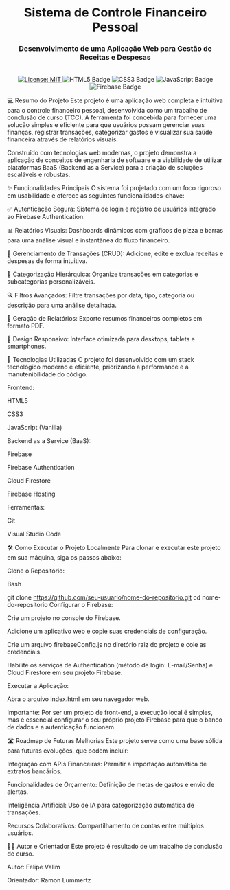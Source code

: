 <div align="center">
<h1>Sistema de Controle Financeiro Pessoal</h1>
<h3>Desenvolvimento de uma Aplicação Web para Gestão de Receitas e Despesas</h3>
</div>

<br>

<div align="center">
<a href="https://github.com/seu-usuario/seu-repositorio/blob/main/LICENSE" target="_blank">
<img src="https://img.shields.io/badge/License-MIT-blue.svg" alt="License: MIT">
</a>
<img src="https://img.shields.io/badge/HTML5-E34F26?style=flat&logo=html5&logoColor=white" alt="HTML5 Badge">
<img src="https://img.shields.io/badge/CSS3-1572B6?style=flat&logo=css3&logoColor=white" alt="CSS3 Badge">
<img src="https://img.shields.io/badge/JavaScript-F7DF1E?style=flat&logo=javascript&logoColor=black" alt="JavaScript Badge">
<img src="https://img.shields.io/badge/Firebase-FFCA28?style=flat&logo=firebase&logoColor=black" alt="Firebase Badge">
</div>

💻 Resumo do Projeto
Este projeto é uma aplicação web completa e intuitiva para o controle financeiro pessoal, desenvolvida como um trabalho de conclusão de curso (TCC). A ferramenta foi concebida para fornecer uma solução simples e eficiente para que usuários possam gerenciar suas finanças, registrar transações, categorizar gastos e visualizar sua saúde financeira através de relatórios visuais.

Construído com tecnologias web modernas, o projeto demonstra a aplicação de conceitos de engenharia de software e a viabilidade de utilizar plataformas BaaS (Backend as a Service) para a criação de soluções escaláveis e robustas.

✨ Funcionalidades Principais
O sistema foi projetado com um foco rigoroso em usabilidade e oferece as seguintes funcionalidades-chave:

✅ Autenticação Segura: Sistema de login e registro de usuários integrado ao Firebase Authentication.

📊 Relatórios Visuais: Dashboards dinâmicos com gráficos de pizza e barras para uma análise visual e instantânea do fluxo financeiro.

📝 Gerenciamento de Transações (CRUD): Adicione, edite e exclua receitas e despesas de forma intuitiva.

📂 Categorização Hierárquica: Organize transações em categorias e subcategorias personalizáveis.

🔍 Filtros Avançados: Filtre transações por data, tipo, categoria ou descrição para uma análise detalhada.

📄 Geração de Relatórios: Exporte resumos financeiros completos em formato PDF.

📱 Design Responsivo: Interface otimizada para desktops, tablets e smartphones.

🚀 Tecnologias Utilizadas
O projeto foi desenvolvido com um stack tecnológico moderno e eficiente, priorizando a performance e a manutenibilidade do código.

Frontend:

HTML5

CSS3

JavaScript (Vanilla)

Backend as a Service (BaaS):

Firebase

Firebase Authentication

Cloud Firestore

Firebase Hosting

Ferramentas:

Git

Visual Studio Code

🛠️ Como Executar o Projeto Localmente
Para clonar e executar este projeto em sua máquina, siga os passos abaixo:

Clone o Repositório:

Bash

git clone https://github.com/seu-usuario/nome-do-repositorio.git
cd nome-do-repositorio
Configurar o Firebase:

Crie um projeto no console do Firebase.

Adicione um aplicativo web e copie suas credenciais de configuração.

Crie um arquivo firebaseConfig.js no diretório raiz do projeto e cole as credenciais.

Habilite os serviços de Authentication (método de login: E-mail/Senha) e Cloud Firestore em seu projeto Firebase.

Executar a Aplicação:

Abra o arquivo index.html em seu navegador web.

Importante: Por ser um projeto de front-end, a execução local é simples, mas é essencial configurar o seu próprio projeto Firebase para que o banco de dados e a autenticação funcionem.

🛣️ Roadmap de Futuras Melhorias
Este projeto serve como uma base sólida para futuras evoluções, que podem incluir:

Integração com APIs Financeiras: Permitir a importação automática de extratos bancários.

Funcionalidades de Orçamento: Definição de metas de gastos e envio de alertas.

Inteligência Artificial: Uso de IA para categorização automática de transações.

Recursos Colaborativos: Compartilhamento de contas entre múltiplos usuários.

🧑‍💻 Autor e Orientador
Este projeto é resultado de um trabalho de conclusão de curso.

Autor: Felipe Valim

Orientador: Ramon Lummertz
